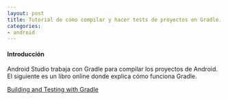 ```yaml
---
layout: post
title: Tutorial de cómo compilar y hacer tests de proyectos en Gradle.
categories:
- android
---
```


#### Introducción

Android Studio trabaja con Gradle para compilar los proyectos de Android. El siguiente es un libro online donde explica cómo
funciona Gradle.

[Building and Testing with Gradle](http://gradleware.com/registered/books/building-and-testing/index.html)
